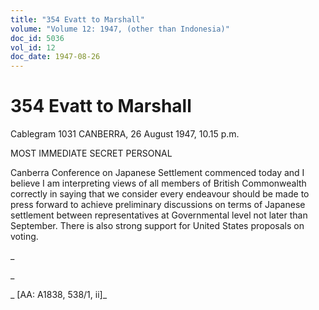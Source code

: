 ```yaml
---
title: "354 Evatt to Marshall"
volume: "Volume 12: 1947, (other than Indonesia)"
doc_id: 5036
vol_id: 12
doc_date: 1947-08-26
---
```


# 354 Evatt to Marshall

Cablegram 1031 CANBERRA, 26 August 1947, 10.15 p.m.

MOST IMMEDIATE SECRET PERSONAL

Canberra Conference on Japanese Settlement commenced today and I believe I am interpreting views of all members of British Commonwealth correctly in saying that we consider every endeavour should be made to press forward to achieve preliminary discussions on terms of Japanese settlement between representatives at Governmental level not later than September. There is also strong support for United States proposals on voting.

_

_

_ [AA: A1838, 538/1, ii]_
